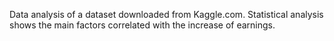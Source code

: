 Data analysis of a dataset downloaded from Kaggle.com. Statistical analysis shows the main factors correlated with the increase of earnings.
